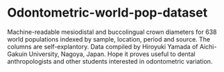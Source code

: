 # Odontometric-world-pop-dataset
Machine-readable mesiodistal and buccolingual crown diameters for 638 world populations indexed by sample, location, period and source. The columns are self-explantory. Data compiled by Hiroyuki Yamada of Aichi-Gakuin University, Nagoya, Japan. Hope it proves useful to dental anthropologists and other students interested in odontometric variation.
